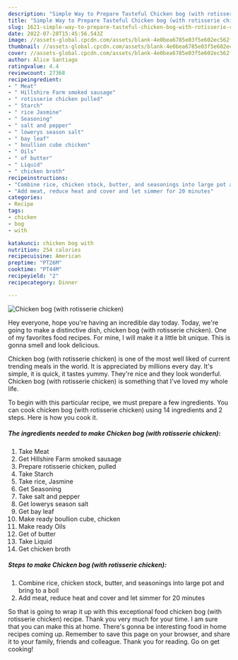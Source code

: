 ```yaml
---
description: "Simple Way to Prepare Tasteful Chicken bog (with rotisserie chicken)"
title: "Simple Way to Prepare Tasteful Chicken bog (with rotisserie chicken)"
slug: 1621-simple-way-to-prepare-tasteful-chicken-bog-with-rotisserie-chicken
date: 2022-07-28T15:45:56.543Z
image: //assets-global.cpcdn.com/assets/blank-4e0bea6785e03f5e602ec562f230caae08da540cada707380b4fe1bbebba43da.png
thumbnail: //assets-global.cpcdn.com/assets/blank-4e0bea6785e03f5e602ec562f230caae08da540cada707380b4fe1bbebba43da.png
cover: //assets-global.cpcdn.com/assets/blank-4e0bea6785e03f5e602ec562f230caae08da540cada707380b4fe1bbebba43da.png
author: Alice Santiago
ratingvalue: 4.4
reviewcount: 27368
recipeingredient:
- " Meat"
- " Hillshire Farm smoked sausage"
- " rotisserie chicken pulled"
- " Starch"
- " rice Jasmine"
- " Seasoning"
- " salt and pepper"
- " lowerys season salt"
- " bay leaf"
- " boullion cube chicken"
- " Oils"
- " of butter"
- " Liquid"
- " chicken broth"
recipeinstructions:
- "Combine rice, chicken stock, butter, and seasonings into large pot and bring to a boil"
- "Add meat, reduce heat and cover and let simmer for 20 minutes"
categories:
- Recipe
tags:
- chicken
- bog
- with

katakunci: chicken bog with 
nutrition: 254 calories
recipecuisine: American
preptime: "PT26M"
cooktime: "PT44M"
recipeyield: "2"
recipecategory: Dinner

---
```



![Chicken bog (with rotisserie chicken)](//assets-global.cpcdn.com/assets/blank-4e0bea6785e03f5e602ec562f230caae08da540cada707380b4fe1bbebba43da.png)

Hey everyone, hope you're having an incredible day today. Today, we're going to make a distinctive dish, chicken bog (with rotisserie chicken). One of my favorites food recipes. For mine, I will make it a little bit unique. This is gonna smell and look delicious.



Chicken bog (with rotisserie chicken) is one of the most well liked of current trending meals in the world. It is appreciated by millions every day. It's simple, it is quick, it tastes yummy. They're nice and they look wonderful. Chicken bog (with rotisserie chicken) is something that I've loved my whole life.


To begin with this particular recipe, we must prepare a few ingredients. You can cook chicken bog (with rotisserie chicken) using 14 ingredients and 2 steps. Here is how you cook it.

<!--inarticleads1-->

##### The ingredients needed to make Chicken bog (with rotisserie chicken):

1. Take  Meat
1. Get  Hillshire Farm smoked sausage
1. Prepare  rotisserie chicken, pulled
1. Take  Starch
1. Take  rice, Jasmine
1. Get  Seasoning
1. Take  salt and pepper
1. Get  lowerys season salt
1. Get  bay leaf
1. Make ready  boullion cube, chicken
1. Make ready  Oils
1. Get  of butter
1. Take  Liquid
1. Get  chicken broth




<!--inarticleads2-->

##### Steps to make Chicken bog (with rotisserie chicken):

1. Combine rice, chicken stock, butter, and seasonings into large pot and bring to a boil
1. Add meat, reduce heat and cover and let simmer for 20 minutes




So that is going to wrap it up with this exceptional food chicken bog (with rotisserie chicken) recipe. Thank you very much for your time. I am sure that you can make this at home. There's gonna be interesting food in home recipes coming up. Remember to save this page on your browser, and share it to your family, friends and colleague. Thank you for reading. Go on get cooking!
